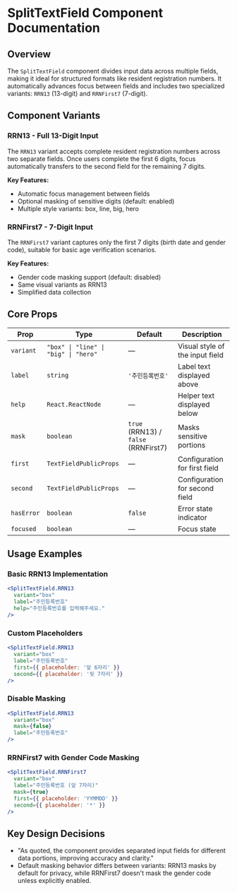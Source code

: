 # SplitTextField Component Documentation

## Overview

The `SplitTextField` component divides input data across multiple fields, making it ideal for structured formats like resident registration numbers. It automatically advances focus between fields and includes two specialized variants: `RRN13` (13-digit) and `RRNFirst7` (7-digit).

## Component Variants

### RRN13 - Full 13-Digit Input

The `RRN13` variant accepts complete resident registration numbers across two separate fields. Once users complete the first 6 digits, focus automatically transfers to the second field for the remaining 7 digits.

**Key Features:**
- Automatic focus management between fields
- Optional masking of sensitive digits (default: enabled)
- Multiple style variants: box, line, big, hero

### RRNFirst7 - 7-Digit Input

The `RRNFirst7` variant captures only the first 7 digits (birth date and gender code), suitable for basic age verification scenarios.

**Key Features:**
- Gender code masking support (default: disabled)
- Same visual variants as RRN13
- Simplified data collection

## Core Props

| Prop | Type | Default | Description |
|------|------|---------|-------------|
| `variant` | `"box" \| "line" \| "big" \| "hero"` | — | Visual style of the input field |
| `label` | `string` | `'주민등록번호'` | Label text displayed above |
| `help` | `React.ReactNode` | — | Helper text displayed below |
| `mask` | `boolean` | `true` (RRN13) / `false` (RRNFirst7) | Masks sensitive portions |
| `first` | `TextFieldPublicProps` | — | Configuration for first field |
| `second` | `TextFieldPublicProps` | — | Configuration for second field |
| `hasError` | `boolean` | `false` | Error state indicator |
| `focused` | `boolean` | — | Focus state |

## Usage Examples

### Basic RRN13 Implementation

```jsx
<SplitTextField.RRN13
  variant="box"
  label="주민등록번호"
  help="주민등록번호를 입력해주세요."
/>
```

### Custom Placeholders

```jsx
<SplitTextField.RRN13
  variant="box"
  label="주민등록번호"
  first={{ placeholder: '앞 6자리' }}
  second={{ placeholder: '뒷 7자리' }}
/>
```

### Disable Masking

```jsx
<SplitTextField.RRN13
  variant="box"
  mask={false}
  label="주민등록번호"
/>
```

### RRNFirst7 with Gender Code Masking

```jsx
<SplitTextField.RRNFirst7
  variant="box"
  label="주민등록번호 (앞 7자리)"
  mask={true}
  first={{ placeholder: 'YYMMDD' }}
  second={{ placeholder: '*' }}
/>
```

## Key Design Decisions

- "As quoted, the component provides separated input fields for different data portions, improving accuracy and clarity."
- Default masking behavior differs between variants: RRN13 masks by default for privacy, while RRNFirst7 doesn't mask the gender code unless explicitly enabled.
